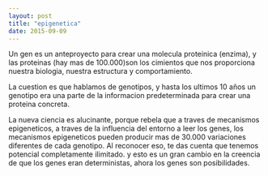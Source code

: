```yaml
---
layout: post
title: "epigenetica"
date: 2015-09-09
---
```

Un gen es un anteproyecto para crear una molecula proteinica (enzima), y las proteinas (hay mas de 100.000)son los cimientos que nos proporciona
nuestra biologia, nuestra estructura y comportamiento.

La cuestion es que hablamos de genotipos, y hasta los ultimos 10 años un genotipo era una parte de la informacion predeterminada para crear una proteina concreta.

La nueva ciencia es alucinante, porque rebela que a traves de mecanismos epigeneticos, a traves de la influencia del entorno a leer los genes, los mecanismos epigeneticos pueden producir mas de 30.000 variaciones diferentes de cada genotipo.
Al reconocer eso, te das cuenta que tenemos potencial completamente ilimitado. y esto es un gran cambio en la creencia de que los genes eran deterministas, ahora los genes son posibilidades.
